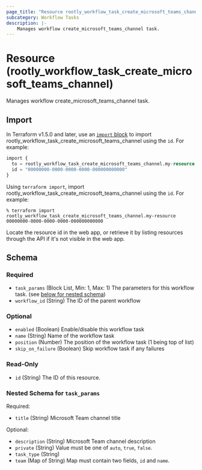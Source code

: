 ```yaml
---
page_title: "Resource rootly_workflow_task_create_microsoft_teams_channel - terraform-provider-rootly"
subcategory: Workflow Tasks
description: |-
    Manages workflow create_microsoft_teams_channel task.
---
```


# Resource (rootly_workflow_task_create_microsoft_teams_channel)

Manages workflow create_microsoft_teams_channel task.



## Import

In Terraform v1.5.0 and later, use an [`import` block](https://developer.hashicorp.com/terraform/language/import) to import rootly_workflow_task_create_microsoft_teams_channel using the `id`. For example:

```terraform
import {
  to = rootly_workflow_task_create_microsoft_teams_channel.my-resource
  id = "00000000-0000-0000-0000-000000000000"
}
```

Using `terraform import`, import rootly_workflow_task_create_microsoft_teams_channel using the `id`. For example:

```console
% terraform import rootly_workflow_task_create_microsoft_teams_channel.my-resource 00000000-0000-0000-0000-000000000000
```

Locate the resource id in the web app, or retrieve it by listing resources through the API if it's not visible in the web app.

<!-- schema generated by tfplugindocs -->
## Schema

### Required

- `task_params` (Block List, Min: 1, Max: 1) The parameters for this workflow task. (see [below for nested schema](#nestedblock--task_params))
- `workflow_id` (String) The ID of the parent workflow

### Optional

- `enabled` (Boolean) Enable/disable this workflow task
- `name` (String) Name of the workflow task
- `position` (Number) The position of the workflow task (1 being top of list)
- `skip_on_failure` (Boolean) Skip workflow task if any failures

### Read-Only

- `id` (String) The ID of this resource.

<a id="nestedblock--task_params"></a>
### Nested Schema for `task_params`

Required:

- `title` (String) Microsoft Team channel title

Optional:

- `description` (String) Microsoft Team channel description
- `private` (String) Value must be one of `auto`, `true`, `false`.
- `task_type` (String)
- `team` (Map of String) Map must contain two fields, `id` and `name`.
